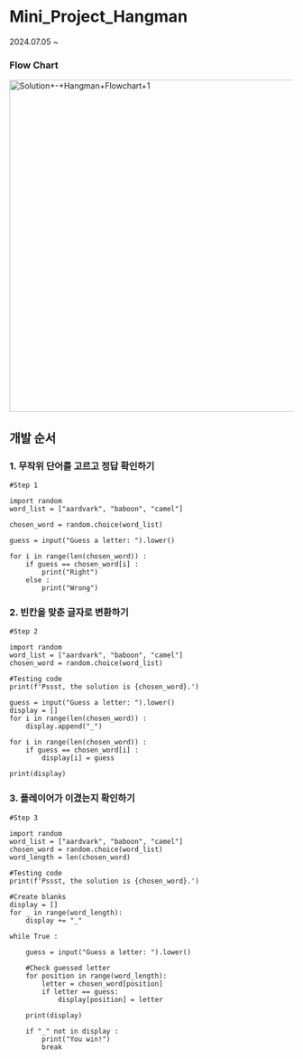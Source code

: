 # Mini_Project_Hangman

2024.07.05 ~

### Flow Chart
<img width="588" alt="Solution+-+Hangman+Flowchart+1" src="https://github.com/jysung1122/Python_mini_project/assets/56614779/254cf0ba-bb5d-41b1-8300-1f0e1b8bbfae">

## 개발 순서

### 1. 무작위 단어를 고르고 정답 확인하기
```
#Step 1

import random
word_list = ["aardvark", "baboon", "camel"]

chosen_word = random.choice(word_list)

guess = input("Guess a letter: ").lower()

for i in range(len(chosen_word)) :
    if guess == chosen_word[i] :
        print("Right")
    else :
        print("Wrong")
```

### 2. 빈칸을 맞춘 글자로 변환하기

```
#Step 2

import random
word_list = ["aardvark", "baboon", "camel"]
chosen_word = random.choice(word_list)

#Testing code
print(f'Pssst, the solution is {chosen_word}.')

guess = input("Guess a letter: ").lower()
display = []
for i in range(len(chosen_word)) :
    display.append("_")

for i in range(len(chosen_word)) :
    if guess == chosen_word[i] :
        display[i] = guess

print(display)
```

### 3. 플레이어가 이겼는지 확인하기
```
#Step 3

import random
word_list = ["aardvark", "baboon", "camel"]
chosen_word = random.choice(word_list)
word_length = len(chosen_word)

#Testing code
print(f'Pssst, the solution is {chosen_word}.')

#Create blanks
display = []
for _ in range(word_length):
    display += "_"

while True :
    
    guess = input("Guess a letter: ").lower()
    
    #Check guessed letter
    for position in range(word_length):
        letter = chosen_word[position]
        if letter == guess:
            display[position] = letter

    print(display)

    if "_" not in display :
        print("You win!")
        break
```
